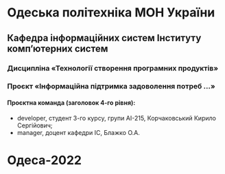 # Одеська політехніка МОН України
## Кафедра інформаційних систем Інституту комп’ютерних систем 
### Дисципліна «Технології створення програмних продуктів»
### Проєкт «Інформаційна підтримка задоволення потреб ...» 
#### Проєктна команда (заголовок 4-го рівня):
- developer, студент 3-го курсу, групи АІ-215, Корчаковський Кирило Сергійович;
- manager, доцент кафедри ІС, Блажко О.А.
# Одеса-2022
